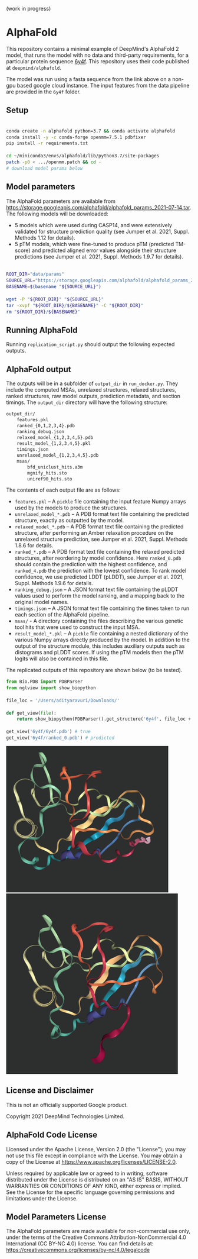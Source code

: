 
(work in progress)

# AlphaFold

This repository contains a minimal example of DeepMind's AlphaFold 2 model, that runs the model with no data and third-party requirements, for a particular protein sequence [6y4f](https://www.rcsb.org/structure/6Y4F). This repository uses their code published at `deepmind/alphafold`.

The model was run using a fasta sequence from the link above on a non-gpu based google cloud instance. The input features from the data pipeline are provided in the `6y4f` folder.

## Setup

```bash

conda create -n alphafold python=3.7 && conda activate alphafold
conda install -y -c conda-forge openmm=7.5.1 pdbfixer
pip install -r requirements.txt

cd ~/miniconda3/envs/alphafold/lib/python3.7/site-packages
patch -p0 < .../openmm.patch && cd -
# download model params below
```

## Model parameters

The AlphaFold parameters are available from
https://storage.googleapis.com/alphafold/alphafold_params_2021-07-14.tar. The following
models will be downloaded:

*   5 models which were used during CASP14, and were extensively validated for
    structure prediction quality (see Jumper et al. 2021, Suppl. Methods 1.12
    for details).
*   5 pTM models, which were fine-tuned to produce pTM (predicted TM-score) and
    predicted aligned error values alongside their structure predictions (see
    Jumper et al. 2021, Suppl. Methods 1.9.7 for details).

```bash

ROOT_DIR="data/params"
SOURCE_URL="https://storage.googleapis.com/alphafold/alphafold_params_2021-07-14.tar"
BASENAME=$(basename "${SOURCE_URL}")

wget -P "${ROOT_DIR}" "${SOURCE_URL}"
tar -xvpf "${ROOT_DIR}/${BASENAME}" -C "${ROOT_DIR}"
rm "${ROOT_DIR}/${BASENAME}"

```

## Running AlphaFold

Running `replication_script.py` should output the following expected outputs.

## AlphaFold output

The outputs will be in a subfolder of `output_dir` in `run_docker.py`. They
include the computed MSAs, unrelaxed structures, relaxed structures, ranked
structures, raw model outputs, prediction metadata, and section timings. The
`output_dir` directory will have the following structure:

```
output_dir/
    features.pkl
    ranked_{0,1,2,3,4}.pdb
    ranking_debug.json
    relaxed_model_{1,2,3,4,5}.pdb
    result_model_{1,2,3,4,5}.pkl
    timings.json
    unrelaxed_model_{1,2,3,4,5}.pdb
    msas/
        bfd_uniclust_hits.a3m
        mgnify_hits.sto
        uniref90_hits.sto
```

The contents of each output file are as follows:

*   `features.pkl` – A `pickle` file containing the input feature Numpy arrays
    used by the models to produce the structures.
*   `unrelaxed_model_*.pdb` – A PDB format text file containing the predicted
    structure, exactly as outputted by the model.
*   `relaxed_model_*.pdb` – A PDB format text file containing the predicted
    structure, after performing an Amber relaxation procedure on the unrelaxed
    structure prediction, see Jumper et al. 2021, Suppl. Methods 1.8.6 for
    details.
*   `ranked_*.pdb` – A PDB format text file containing the relaxed predicted
    structures, after reordering by model confidence. Here `ranked_0.pdb` should
    contain the prediction with the highest confidence, and `ranked_4.pdb` the
    prediction with the lowest confidence. To rank model confidence, we use
    predicted LDDT (pLDDT), see Jumper et al. 2021, Suppl. Methods 1.9.6 for
    details.
*   `ranking_debug.json` – A JSON format text file containing the pLDDT values
    used to perform the model ranking, and a mapping back to the original model
    names.
*   `timings.json` – A JSON format text file containing the times taken to run
    each section of the AlphaFold pipeline.
*   `msas/` - A directory containing the files describing the various genetic
    tool hits that were used to construct the input MSA.
*   `result_model_*.pkl` – A `pickle` file containing a nested dictionary of the
    various Numpy arrays directly produced by the model. In addition to the
    output of the structure module, this includes auxiliary outputs such as
    distograms and pLDDT scores. If using the pTM models then the pTM logits
    will also be contained in this file.

The replicated outputs of this repository are shown below (to be tested).

```python
from Bio.PDB import PDBParser
from nglview import show_biopython 

file_loc = '/Users/adityaravuri/Downloads/'

def get_view(file):
    return show_biopython(PDBParser().get_structure('6y4f', file_loc + file))

get_view('6y4f/6y4f.pdb') # true
get_view('6y4f/ranked_0.pdb') # predicted

```

![True Structure](imgs/true.png)
![Predicted Structure](imgs/pred.png)

## License and Disclaimer

This is not an officially supported Google product.

Copyright 2021 DeepMind Technologies Limited.

## AlphaFold Code License

Licensed under the Apache License, Version 2.0 (the "License"); you may not use
this file except in compliance with the License. You may obtain a copy of the
License at https://www.apache.org/licenses/LICENSE-2.0.

Unless required by applicable law or agreed to in writing, software distributed
under the License is distributed on an "AS IS" BASIS, WITHOUT WARRANTIES OR
CONDITIONS OF ANY KIND, either express or implied. See the License for the
specific language governing permissions and limitations under the License.

## Model Parameters License

The AlphaFold parameters are made available for non-commercial use only, under
the terms of the Creative Commons Attribution-NonCommercial 4.0 International
(CC BY-NC 4.0) license. You can find details at:
https://creativecommons.org/licenses/by-nc/4.0/legalcode
